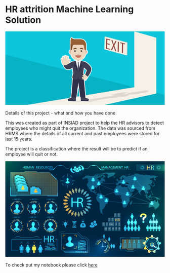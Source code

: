 # HR attrition Machine Learning Solution


![enter image description here](https://github.com/shikha55/test-repo_hr-employee-attrition/blob/main/Attrtion.png?raw=true)


Details of this project - what and how you have done 

This was created as part of INSIAD project to help the HR advisors to detect employees who might quit the organization. The data was sourced from HRMS where the details of all current and past employees were stored for last 15 years.

The project is a classification where the result will be to predict if an employee will quit or not.

![enter image description here](https://github.com/shikha55/test-repo_hr-employee-attrition/blob/main/hr-analytics-10.jpg?raw=true)

To check put my notebook please click [here](https://github.com/shikha55/test-repo_hr-employee-attrition/blob/main/HR_Analytics.ipynb)
